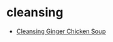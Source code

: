 # cleansing

 * [Cleansing Ginger Chicken Soup](../../index/c/cleansing-ginger-chicken-soup-378347.json)
